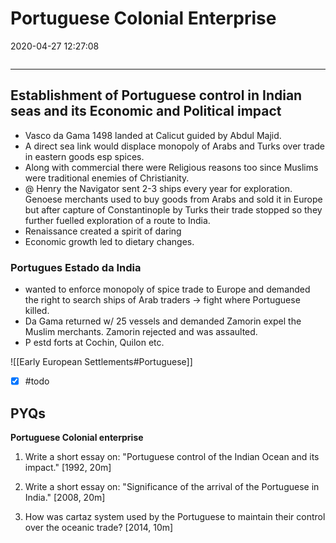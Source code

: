# Portuguese Colonial Enterprise
2020-04-27 12:27:08
```toc
```
---

## Establishment of Portuguese control in Indian seas and its Economic and Political impact
- Vasco da Gama 1498 landed at Calicut guided by Abdul Majid.
- A direct sea link would displace monopoly of Arabs and Turks over trade in eastern goods esp spices. 
- Along with commercial there were Religious reasons too since Muslims were traditional enemies of Christianity. 
- @ Henry the Navigator sent 2-3 ships every year for exploration. Genoese merchants used to buy goods from Arabs and sold it in Europe but after capture of Constantinople by Turks their trade stopped so they further fuelled exploration of a route to India.
- Renaissance created a spirit of daring
- Economic growth led to dietary changes.

### Portugues Estado da India
- wanted to enforce monopoly of spice trade to Europe and demanded the right to search ships of Arab traders -> fight where Portuguese killed.
- Da Gama returned w/ 25 vessels and demanded Zamorin expel the Muslim merchants. Zamorin rejected and was assaulted.
- P estd forts at Cochin, Quilon etc.

![[Early European Settlements#Portuguese]]

- [x] #todo 


## PYQs

**Portuguese Colonial enterprise**

1. Write a short essay on: "Portuguese control of the Indian Ocean and its impact." [1992,
20m]

2. Write a short essay on: "Significance of the arrival of the Portuguese in India." [2008, 20m]

3. How was cartaz system used by the Portuguese to maintain their control over the oceanic
trade? [2014, 10m]
